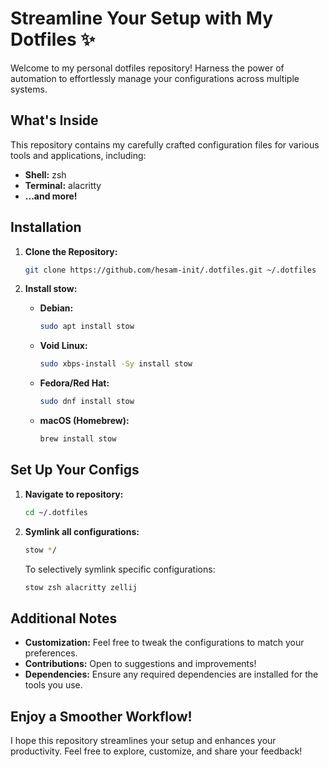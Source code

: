 # Streamline Your Setup with My Dotfiles ✨

Welcome to my personal dotfiles repository! Harness the power of automation to effortlessly manage your configurations across multiple systems.

## What's Inside

This repository contains my carefully crafted configuration files for various tools and applications, including:

- **Shell:** zsh
- **Terminal:** alacritty
- **...and more!**

## Installation

1. **Clone the Repository:**

   ```bash
   git clone https://github.com/hesam-init/.dotfiles.git ~/.dotfiles
   ```

2. **Install stow:**

   - **Debian:**
     ```bash
     sudo apt install stow
     ```
   - **Void Linux:**
     ```bash
     sudo xbps-install -Sy install stow
     ```
   - **Fedora/Red Hat:**
     ```bash
     sudo dnf install stow
     ```
   - **macOS (Homebrew):**
     ```bash
     brew install stow
     ```

## Set Up Your Configs

1. **Navigate to repository:**

   ```bash
   cd ~/.dotfiles
   ```

2. **Symlink all configurations:**

   ```bash
   stow */
   ```

   To selectively symlink specific configurations:

   ```bash
   stow zsh alacritty zellij
   ```

## Additional Notes

- **Customization:** Feel free to tweak the configurations to match your preferences.
- **Contributions:** Open to suggestions and improvements!
- **Dependencies:** Ensure any required dependencies are installed for the tools you use.

## Enjoy a Smoother Workflow!

I hope this repository streamlines your setup and enhances your productivity. Feel free to explore, customize, and share your feedback!
